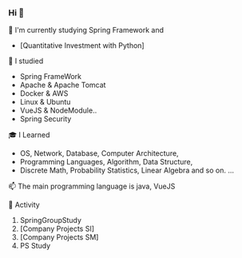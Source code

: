 ### Hi 👋

🌱 I'm currently studying Spring Framework and
 - [Quantitative Investment with Python]
 
📘 I studied
 - Spring FrameWork
 - Apache & Apache Tomcat
 - Docker & AWS
 - Linux & Ubuntu
 - VueJS & NodeModule..
 - Spring Security

🎓 I Learned
 - OS, Network, Database, Computer Architecture,
 - Programming Languages, Algorithm, Data Structure,
 - Discrete Math, Probability Statistics, Linear Algebra and so on. ...

📫 The main programming language is java, VueJS

👯 Activity
 1. SpringGroupStudy
 2. [Company Projects SI]
 3. [Company Projects SM]
 4. PS Study
